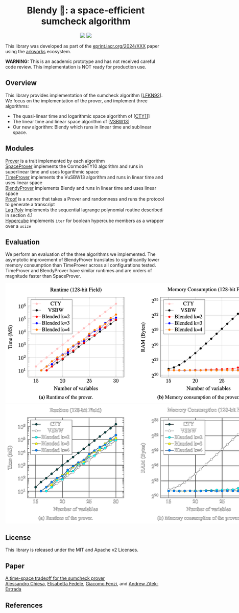 <h1 align="center">Blendy 🍹: a space-efficient sumcheck algorithm</h1>

<p align="center">
    <a href="https://github.com/compsec-epfl/space-efficient-sumcheck/blob/main/LICENSE-APACHE"><img src="https://img.shields.io/badge/license-APACHE-blue.svg"></a>
    <a href="https://github.com/compsec-epfl/space-efficient-sumcheck/blob/main/LICENSE-MIT"><img src="https://img.shields.io/badge/license-MIT-blue.svg"></a>
</p>

This library was developed as part of the [eprint.iacr.org/2024/XXX](eprint.iacr.org/2024/XXX) paper using the [arkworks](https://arkworks.rs) ecosystem.

**WARNING:** This is an academic prototype and has not received careful code review. This implementation is NOT ready for production use.

## Overview
This library provides implementation of the sumcheck algorithm [[LFKN92](#references)]. We focus on the implementation of the prover, and implement three algorithms:
- The quasi-linear time and logarithmic space algorithm of [[CTY11](#references)]
- The linear time and linear space algorithm of [[VSBW13](#references)]
- Our new algorithm: Blendy which runs in linear time and sublinear space.

## Modules
[Prover](/src/provers/prover.rs) is a trait implemented by each algorithm<br>
[SpaceProver](/src/provers/space_prover.rs) implements the CormodeTY10 algorithm and runs in superlinear time and uses logarithmic space<br>
[TimeProver](/src/provers/time_prover.rs) implements the VuSBW13 algorithm and runs in linear time and uses linear space<br>
[BlendyProver](/src/provers/blendy_prover.rs) implements Blendy and runs in linear time and uses linear space<br>
[Proof](/src/proof.rs) is a runner that takes a Prover and randomness and runs the protocol to generate a transcript<br>
[Lag Poly](/src/lagrange_polynomial.rs) implements the sequential lagrange polynomial routine described in section 4.1<br>
[Hypercube](/src/hypercube.rs) implements `iter` for boolean hypercube members as a wrapper over a `usize`<br>

## Evaluation
We perform an evaluation of the three algorithms we implemented. The asymptotic improvement of BlendyProver translates to significantly lower memory consumption than TimeProver across all configurations tested. TimeProver and BlendyProver have similar runtimes and are orders of magnitude faster than SpaceProver.

<p align="center">
    <img src="assets/evaluation_graphs.png#gh-light-mode-only" alt="Line graph showing runtime and memory consumption of provers for inputs ranging from 15 to 30 variables" style="max-width: 800px;" />
    <img src="assets/evaluation_graphs_inverted.png#gh-dark-mode-only" alt="Line graph showing runtime and memory consumption of provers for inputs ranging from 15 to 30 variables" style="max-width: 800px;" />
</p>

## License
This library is released under the MIT and Apache v2 Licenses.

## Paper
[A time-space tradeoff for the sumcheck prover](eprint.iacr.org/2024/XXX)<br>
[Alessandro Chiesa](https://ic-people.epfl.ch/~achiesa/), [Elisabetta Fedele](https://elisabettafedele.github.io), [Giacomo Fenzi](https://gfenzi.io), and [Andrew Zitek-Estrada](https://github.com/z-tech)

## References
